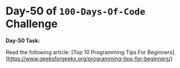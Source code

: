 # Day-50 of `100-Days-Of-Code` Challenge

**Day-50 Task:**

Read the following article: 
[Top 10 Programming Tips For Beginners]
(https://www.geeksforgeeks.org/programming-tips-for-beginners/)
